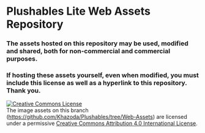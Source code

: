 # Plushables Lite Web Assets Repository

### The assets hosted on this repository may be used, modified and shared, both for non-commercial and commercial purposes.

### If hosting these assets yourself, even when modified, you must include this license as well as a hyperlink to this repository. Thank you.

<a rel="license" href="http://creativecommons.org/licenses/by/4.0/"><img alt="Creative Commons License" style="border-width:0" src="https://i.creativecommons.org/l/by/4.0/88x31.png" /></a><br />The image assets on this branch (https://github.com/Khazoda/Plushables/tree/Web-Assets) are licensed under a permissive <a rel="license" href="http://creativecommons.org/licenses/by/4.0/">Creative Commons Attribution 4.0 International License</a>.
